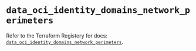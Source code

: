 # `data_oci_identity_domains_network_perimeters`

Refer to the Terraform Registory for docs: [`data_oci_identity_domains_network_perimeters`](https://registry.terraform.io/providers/oracle/oci/6.18.0/docs/data-sources/identity_domains_network_perimeters).
